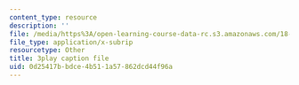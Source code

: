 ```yaml
---
content_type: resource
description: ''
file: /media/https%3A/open-learning-course-data-rc.s3.amazonaws.com/18-065-matrix-methods-in-data-analysis-signal-processing-and-machine-learning-spring-2018/0d25417bbdce4b511a57862dcd44f96a_YiqIkSHSmyc.srt
file_type: application/x-subrip
resourcetype: Other
title: 3play caption file
uid: 0d25417b-bdce-4b51-1a57-862dcd44f96a
---
```


